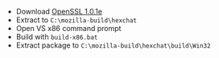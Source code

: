  * Download [OpenSSL 1.0.1e](http://www.openssl.org/source/openssl-1.0.1e.tar.gz)
 * Extract to `C:\mozilla-build\hexchat`
 * Open VS x86 command prompt
 * Build with `build-x86.bat`
 * Extract package to `C:\mozilla-build\hexchat\build\Win32`
